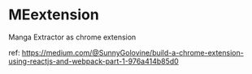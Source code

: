 # MEextension
 Manga Extractor as chrome extension

ref: https://medium.com/@SunnyGolovine/build-a-chrome-extension-using-reactjs-and-webpack-part-1-976a414b85d0

